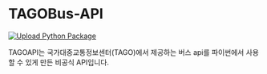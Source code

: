 # TAGOBus-API
[![Upload Python Package](https://github.com/hyuntroll/TAGOBus-API/actions/workflows/python-publish.yml/badge.svg)](https://github.com/hyuntroll/TAGOBus-API/actions/workflows/python-publish.yml) 

TAGOAPI는 국가대중교통정보센터(TAGO)에서 제공하는 버스 api를 파이썬에서 사용할 수 있게 만든 비공식 API입니다.

